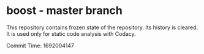 # boost - master branch

This repository contains frozen state of the repository.
Its history is cleared. It is used only for static code
analysis with Codacy.

Commit Time: 1692004147